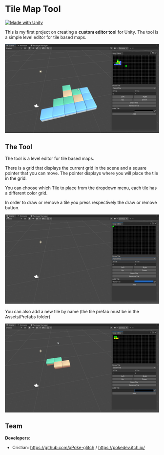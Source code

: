 # Tile Map Tool
[![Made with Unity](https://img.shields.io/badge/Made%20with-Unity-57b9d3.svg?style=flat&logo=unity)](https://www.unity.com)

This is my first project on creating a **custom editor tool** for Unity.
The tool is a simple level editor for tile based maps.

<img src="https://github.com/xPoke-glitch/Tile-Map-Tool/blob/main/Screenshots/screen.png" width="750">

## The Tool

The tool is a level editor for tile based maps.

There is a grid that displays the current grid in the scene and a square pointer that you can move.
The pointer displays where you will place the tile in the grid. 

You can choose which Tile to place from the dropdown menu, each tile has a different color grid.

In order to draw or remove a tile you press respectively the draw or remove button.

<img src="https://github.com/xPoke-glitch/Tile-Map-Tool/blob/main/Screenshots/draw-tile.gif" width="750">

You can also add a new tile by name (the tile prefab must be in the Assets/Prefabs folder)

<img src="https://github.com/xPoke-glitch/Tile-Map-Tool/blob/main/Screenshots/add-tile.gif" width="750">

## Team

**Developers**:
* Cristian: https://github.com/xPoke-glitch / https://pokedev.itch.io/
